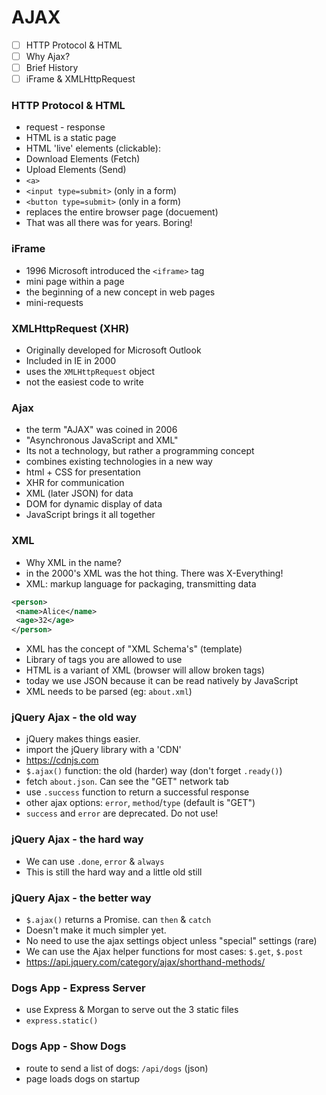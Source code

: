 # AJAX
 - [ ] HTTP Protocol & HTML
 - [ ] Why Ajax?
 - [ ] Brief History
 - [ ] iFrame & XMLHttpRequest

### HTTP Protocol & HTML
 - request - response
 - HTML is a static page
 - HTML 'live' elements (clickable):
  - Download Elements (Fetch)
  - Upload Elements (Send)
   - `<a>`
   - `<input type=submit>` (only in a form)
   -  `<button type=submit>` (only in a form)
 - replaces the entire browser page   (docuement)
 - That was all there was for years.  Boring!

### iFrame
 - 1996 Microsoft introduced the `<iframe>` tag
 - mini page within a page
 - the beginning of a new concept in web pages
 - mini-requests

###  XMLHttpRequest (XHR)
 - Originally developed for Microsoft Outlook
 - Included in IE in 2000
 - uses the `XMLHttpRequest` object
 - not the easiest code to write

 ### Ajax
 - the term "AJAX" was coined in 2006
 - "Asynchronous JavaScript and XML"
 - Its not a technology, but rather a programming concept
 - combines existing technologies in a new way
  - html + CSS for presentation
  - XHR for communication
  - XML (later JSON) for data
  - DOM for dynamic display of data
  - JavaScript brings it all together

### XML
 - Why XML in the name?
 - in the 2000's XML was the hot thing. There was X-Everything!
 - XML: markup language for packaging, transmitting data
 ```xml
 <person>
  <name>Alice</name>
  <age>32</age>
 </person>
 ```
 - XML has the concept of "XML Schema's" (template)
 - Library of tags you are allowed to use
 - HTML is a variant of XML (browser will allow broken tags)
 - today we use JSON because it can be read natively by JavaScript
 - XML needs to be parsed (eg: `about.xml`)

### jQuery Ajax - the old way
 - jQuery makes things easier.
 - import the jQuery library with a 'CDN'
 - https://cdnjs.com
 - `$.ajax()` function: the old (harder) way (don't forget `.ready()`)
 - fetch `about.json`. Can see the "GET" network tab
 - use `.success` function to return a successful response
 - other ajax options: `error`, `method`/`type` (default is "GET")
 - `success` and `error` are deprecated.  Do not use!

### jQuery Ajax - the hard way
 - We can use `.done`, `error` & `always`
 - This is still the hard way and a little old still

### jQuery Ajax - the better way
 - `$.ajax()` returns a Promise.  can `then` & `catch`
 - Doesn't make it much simpler yet.
 - No need to use the ajax settings object unless "special" settings (rare)
 - We can use the Ajax helper functions for most cases: `$.get`, `$.post`
 - https://api.jquery.com/category/ajax/shorthand-methods/

### Dogs  App - Express Server
 - use Express & Morgan to serve out the 3 static files
 - `express.static()`

### Dogs App - Show Dogs
 - route to send a list of dogs:  `/api/dogs` (json)
 - page loads dogs on startup
